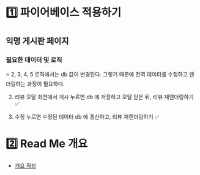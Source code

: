 # 1️⃣ 파이어베이스 적용하기

## 익명 게시판 페이지

### 필요한 데이터 및 로직

⭐️ 2, 3, 4, 5 로직에서는 db 값이 변경된다. 그렇기 때문에 전역 데이터를 수정하고 렌더링하는 과정이 필요하다. 

2. 리뷰 모달 화면에서 게시 누르면 db 에 저장하고 모달 닫은 뒤, 리뷰 재랜더링하기 ✅

4. 수정 누르면 수정된 데이터 db 에 갱신하고, 리뷰 재랜더링하기 ✅

# 2️⃣ Read Me 개요

* [개요 작성](https://github.com/RIDE-THE-WAVE/Frontend/issues/31)